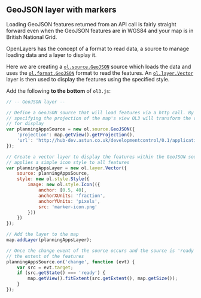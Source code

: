 ## GeoJSON layer with markers

Loading GeoJSON features returned from an API call is fairly straight forward even when the GeoJSON features are in WGS84 and your map is in British National Grid.

OpenLayers has the concept of a format to read data, a source to manage loading data and a layer to display it.

Here we are creating a [`ol.source.GeoJSON`](http://ol3js.org/en/master/apidoc/ol.source.GeoJSON.html) source which loads the data and uses the [`ol.format.GeoJSON`](http://ol3js.org/en/master/apidoc/ol.format.GeoJSON.html) format to read the features. An [`ol.layer.Vector`](http://ol3js.org/en/master/apidoc/ol.layer.Vector.html) layer is then used to display the features using the specified style.

Add the following **to the bottom** of `ol3.js`:

```javascript
// -- GeoJSON layer --

// Define a GeoJSON source that will load features via a http call. By
// specifying the projection of the map's view OL3 will transform the coordinates
// for display
var planningAppsSource = new ol.source.GeoJSON({
    'projection': map.getView().getProjection(),
    'url': 'http://hub-dev.astun.co.uk/developmentcontrol/0.1/applications/search?status=live&gsscode=E07000214'
});

// Create a vector layer to display the features within the GeoJSON source and
// applies a simple icon style to all features
var planningAppsLayer = new ol.layer.Vector({
    source: planningAppsSource,
    style: new ol.style.Style({
        image: new ol.style.Icon(({
            anchor: [0.5, 40],
            anchorXUnits: 'fraction',
            anchorYUnits: 'pixels',
            src: 'marker-icon.png'
        }))
    })
});

// Add the layer to the map
map.addLayer(planningAppsLayer);

// Once the change event of the source occurs and the source is 'ready' zoom to
// the extent of the features
planningAppsSource.on('change', function (evt) {
    var src = evt.target;
    if (src.getState() === 'ready') {
        map.getView().fitExtent(src.getExtent(), map.getSize());
    }
});
```
